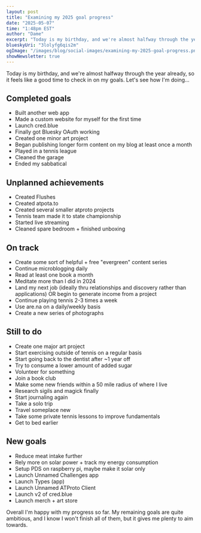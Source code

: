 ```yaml
---
layout: post
title: "Examining my 2025 goal progress"
date: "2025-05-07"
time: "1:48pm EST"
author: "Dame"
excerpt: "Today is my birthday, and we're almost halfway through the year already, so it feels like a good time to check in on my goals."
blueskyUri: "3lolyfg6qis2m"
ogImage: "/images/blog/social-images/examining-my-2025-goal-progress.png"
showNewsletter: true
---
```


Today is my birthday, and we're almost halfway through the year already, so it feels like a good time to check in on my goals. Let's see how I'm doing...

## Completed goals
- Built another web app
- Made a custom website for myself for the first time
- Launch cred.blue
- Finally got Bluesky OAuth working
- Created one minor art project
- Began publishing longer form content on my blog at least once a month
- Played in a tennis league
- Cleaned the garage
- Ended my sabbatical

## Unplanned achievements
- Created Flushes
- Created atpota.to
- Created several smaller atproto projects
- Tennis team made it to state championship
- Started live streaming
- Cleaned spare bedroom + finished unboxing

## On track
- Create some sort of helpful + free "evergreen" content series
- Continue microblogging daily
- Read at least one book a month
- Meditate more than I did in 2024
- Land my next job (ideally thru relationships and discovery rather than applications) OR begin to generate income from a project
- Continue playing tennis 2-3 times a week
- Use are.na on a daily/weekly basis
- Create a new series of photographs

## Still to do
- Create one major art project
- Start exercising outside of tennis on a regular basis
- Start going back to the dentist after ~1 year off
- Try to consume a lower amount of added sugar
- Volunteer for something
- Join a book club
- Make some new friends within a 50 mile radius of where I live
- Research sigils and magick finally
- Start journaling again
- Take a solo trip
- Travel someplace new
- Take some private tennis lessons to improve fundamentals
- Get to bed earlier

## New goals
- Reduce meat intake further
- Rely more on solar power + track my energy consumption
- Setup PDS on raspberry pi, maybe make it solar only
- Launch Unnamed Challenges app
- Launch Types (app)
- Launch Unnamed ATProto Client
- Launch v2 of cred.blue
- Launch merch + art store

Overall I'm happy with my progress so far. My remaining goals are quite ambitious, and I know I won't finish all of them, but it gives me plenty to aim towards.